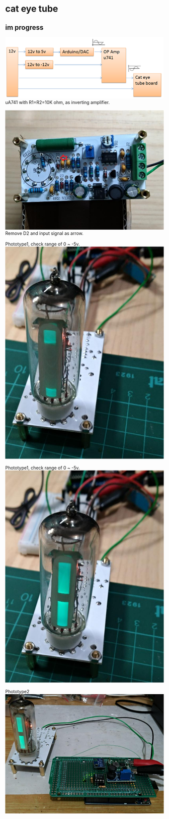 # cat eye tube
## im progress
  
![pic](pic/cateye.png)<br>
uA741 with R1=R2=10K ohm, as inverting amplifier.  
<br>
![pic](pic/cateye_brd.jpg)<br>
Remove D2 and input signal as arrow.  
<br>
Phototype1, check range of 0 ~ -5v.  
![pic](pic/phototype1a.jpg)<br>
<br>
Phototype1, check range of 0 ~ -5v.  
![pic](pic/phototype1b.jpg)<br>
<br>
Phototype2  
![pic](pic/phototype2.jpg)<br>

